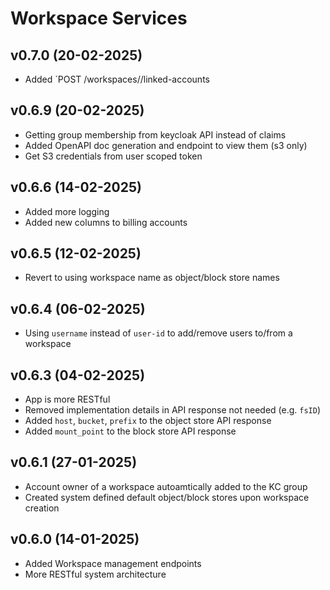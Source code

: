 # Workspace Services

## v0.7.0 (20-02-2025)

- Added `POST /workspaces/<workspace>/linked-accounts

## v0.6.9 (20-02-2025)

- Getting group membership from keycloak API instead of claims
- Added OpenAPI doc generation and endpoint to view them (s3 only)
- Get S3 credentials from user scoped token

## v0.6.6 (14-02-2025)

- Added more logging
- Added new columns to billing accounts

## v0.6.5 (12-02-2025)

- Revert to using workspace name as object/block store names

## v0.6.4 (06-02-2025)

- Using `username` instead of `user-id` to add/remove users to/from a workspace

## v0.6.3 (04-02-2025)

- App is more RESTful
- Removed implementation details in API response not needed (e.g. `fsID`)
- Added `host`, `bucket`, `prefix` to the object store API response
- Added `mount_point` to the block store API response

## v0.6.1 (27-01-2025)

- Account owner of a workspace autoamtically added to the KC group
- Created system defined default object/block stores upon workspace creation

## v0.6.0 (14-01-2025)

- Added Workspace management endpoints
- More RESTful system architecture

